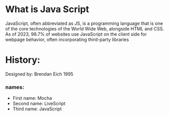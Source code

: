 # What is Java Script
JavaScript, often abbreviated as JS, is a programming language that is one of the core technologies of the World Wide Web, alongside HTML and CSS. As of 2023, 98.7% of websites use JavaScript on the client side for webpage behavior, often incorporating third-party libraries

# History:
Designed by: Brendan Eich 1995

### names:
 - First name:   Mocha
 - Second name:  LiveScript
 - Third  name:  JavaScript  
 
